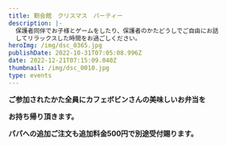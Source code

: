 ```yaml
---
title: 靭会館　クリスマス　パーティー
description: |-
  保護者同伴でお子様とゲームをしたり、保護者のかたどうしでご自由にお話
  してリラックスした時間をお過ごしください。
heroImg: /img/dsc_0365.jpg
publishDate: 2022-10-31T07:05:08.996Z
date: 2022-12-21T07:15:09.040Z
thumbnail: /img/dsc_0010.jpg
type: events
---
```

**ご参加されたかた全員にカフェボビンさんの美味しいお弁当を**

**お持ち帰り頂きます。**

**パパへの追加ご注文も追加料金500円で別途受付賜ります。**